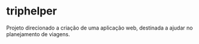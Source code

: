 # triphelper
Projeto direcionado a criação de uma aplicação web, destinada a ajudar no planejamento de viagens.

